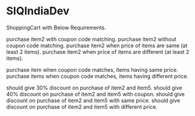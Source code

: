 # SIQIndiaDev

ShoppingCart with Below Requirements.

purchase item2 with coupon code matching. 
purchase item2 without coupon code matching. 
purchase item2 when price of items are same (at least 2 items).
purchase item2 when price of items are different (at least 2 items).

purchase item when coupon code matches, items having same price.
purchase items when coupon code matches, items having different price.

should give 30% discount on purchase of item2 and item5.
should give 40% discount on purchase of item2 and item5 with coupon.
should give discount on purchase of item2 and item5 with same price.
should give discount on purchase of item2 and item5 with different price.
